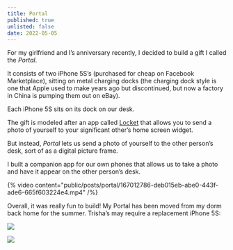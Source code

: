 ```yaml
---
title: Portal
published: true
unlisted: false
date: 2022-05-05
---
```


For my girlfriend and I’s anniversary recently, I decided to build a gift I called the _Portal_.

It consists of two iPhone 5S’s (purchased for cheap on Facebook Marketplace), sitting on metal charging docks (the charging dock style is one that Apple used to make years ago but discontinued, but now a factory in China is pumping them out on eBay).

Each iPhone 5S sits on its dock on our desk.

The gift is modeled after an app called [Locket](https://apps.apple.com/us/app/locket-widget/id1600525061) that allows you to send a photo of yourself to your significant other’s home screen widget.

But instead, _Portal_ lets us send a photo of yourself to the other person’s desk, sort of as a digital picture frame.

I built a companion app for our own phones that allows us to take a photo and have it appear on the other person’s desk.

{% video content="public/posts/portal/167012786-deb015eb-abe0-443f-ade6-665f603224e4.mp4" /%}

Overall, it was really fun to build! My Portal has been moved from my dorm back home for the summer. Trisha’s may require a replacement iPhone 5S:

![](/posts/portal/167011964-ce597769-75d1-436f-b5c1-2ee40c582742.jpg)

![](/posts/portal/167012214-37434185-de61-48d1-ae9c-9427716e936a.jpeg)

